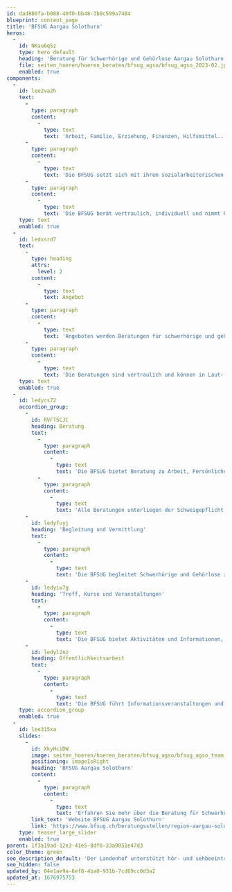 ```yaml
---
id: dad886fa-b088-40f0-bb48-3b9c599a7404
blueprint: content_page
title: 'BFSUG Aargau Solothurn'
heros:
  -
    id: NKau6qSz
    type: hero_default
    heading: 'Beratung für Schwerhörige und Gehörlose Aargau Solothurn'
    file: seiten_hoeren/hoeren_beraten/bfsug_agso/bfsug_agso_2023-02.jpg
    enabled: true
components:
  -
    id: lee2va2h
    text:
      -
        type: paragraph
        content:
          -
            type: text
            text: 'Arbeit, Familie, Erziehung, Finanzen, Hilfsmittel... Die BFSUG kennt die Herausforderungen, mit denen sich schwerhörige und gehörlose Menschen im Alltag konfrontiert sehen. '
      -
        type: paragraph
        content:
          -
            type: text
            text: 'Die BFSUG setzt sich mit ihrem sozialarbeiterischen Beratungsangebot ein für die Inklusion schwerhöriger und gehörloser Menschen, berät Betroffene, Angehörige und Fachleute. '
      -
        type: paragraph
        content:
          -
            type: text
            text: 'Die BFSUG berät vertraulich, individuell und nimmt Rücksicht auf die kommunikative Situation von Menschen mit Hörbeeinträchtigung, sodass sie und ihre Bezugspersonen alle Lebenssituationen einfacher und selbstständig meistern können.'
    type: text
    enabled: true
  -
    id: ledxsrd7
    text:
      -
        type: heading
        attrs:
          level: 2
        content:
          -
            type: text
            text: Angebot
      -
        type: paragraph
        content:
          -
            type: text
            text: 'Angeboten werden Beratungen für schwerhörige und gehörlose Personen jeden Alters, Angehörige von Betroffenen, das berufliche oder soziale Umfeld sowie Fachleute aus anderen Bereichen. '
      -
        type: paragraph
        content:
          -
            type: text
            text: 'Die Beratungen sind vertraulich und können in Laut- oder Gebärdensprache stattfinden.'
    type: text
    enabled: true
  -
    id: ledycs72
    accordion_group:
      -
        id: RVFT5CJC
        heading: Beratung
        text:
          -
            type: paragraph
            content:
              -
                type: text
                text: 'Die BFSUG bietet Beratung zu Arbeit, Persönlichem, Finanzen, Versicherungen, Familie, Erziehung, Wohnen und Kommunikation mit Hörbeeinträchtigung. '
          -
            type: paragraph
            content:
              -
                type: text
                text: 'Alle Beratungen unterliegen der Schweigepflicht und erfolgen in einfacher Sprache oder in Gebärdensprache.'
      -
        id: ledyfuyj
        heading: 'Begleitung und Vermittlung'
        text:
          -
            type: paragraph
            content:
              -
                type: text
                text: 'Die BFSUG begleitet Schwerhörige und Gehörlose zu Ämtern, Arbeitgebenden, Behörden, medizinischen Abklärungen und Beratungsgesprächen. Weiter vermittelt die BFSUG Gebärdensprach- und Schriftdolmetscher:innen, Gebärdensprach- und Ablesetrainingskurse.'
      -
        id: ledyiw7g
        heading: 'Treff, Kurse und Veranstaltungen'
        text:
          -
            type: paragraph
            content:
              -
                type: text
                text: 'Die BFSUG bietet Aktivitäten und Informationen, die bewegen und im Leben weiterbringen. Das Angebot an Treffs, Veranstaltungen und Kursen erfüllt alle (Kommunikations-)Anforderungen von Schwerhörigen und Gehörlosen.'
      -
        id: ledyl2nz
        heading: Öffentlichkeitsarbeit
        text:
          -
            type: paragraph
            content:
              -
                type: text
                text: 'Die BFSUG führt Informationsveranstaltungen und Präsentationen zum Thema Hörbeeinträchtigung und Kommunikation durch und sensibilisiert so Arbeitgebende, Behörden und Ämter, Schulen, Berufsverbände, Organisationen und die Gesellschaft gezielt für die Anliegen Schwerhöriger und Gehörloser.'
    type: accordion_group
    enabled: true
  -
    id: lee315xa
    slides:
      -
        id: XkyHciDW
        image: seiten_hoeren/hoeren_beraten/bfsug_agso/bfsug_agso_team_2021.jpg
        positioning: imageIsRight
        heading: 'BFSUG Aargau Solothurn'
        content:
          -
            type: paragraph
            content:
              -
                type: text
                text: 'Erfahren Sie mehr über die Beratung für Schwerhörige und Gehörlose und ihre regionalen Angebote.'
        link_text: 'Website BFSUG Aargau Solothurn'
        link: 'https://www.bfsug.ch/beratungsstellen/region-aargau-solothurn/'
    type: teaser_large_slider
    enabled: true
parent: 1f3a19ad-12e3-41e5-8df6-33a9051e47d3
color_theme: green
seo_description_default: 'Der Landenhof unterstützt hör- und sehbeeinträchtigte Kinder & Jugendliche in ihrem selbstbestimmten Leben durch Förderung ihrer Fähigkeiten & Entwicklung'
seo_hidden: false
updated_by: 04e1ae9a-6ef8-4ba0-931b-7cd69cc0d3a2
updated_at: 1676975753
---
```

